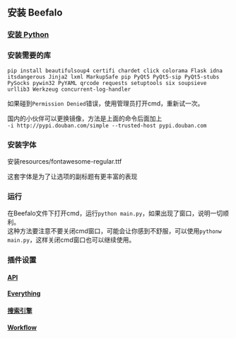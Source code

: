 ## 安装 Beefalo

### [安装 Python](https://www.runoob.com/python3/python3-install.html)

### 安装需要的库
`pip install beautifulsoup4 certifi chardet click colorama Flask idna itsdangerous Jinja2 lxml MarkupSafe pip PyQt5 PyQt5-sip PyQt5-stubs PySocks pywin32 PyYAML qrcode requests setuptools six soupsieve urllib3 Werkzeug concurrent-log-handler`  
 
如果碰到`Permission Denied`错误，使用管理员打开cmd，重新试一次。  

国内的小伙伴可以更换镜像，方法是上面的命令后面加上  
`-i http://pypi.douban.com/simple --trusted-host pypi.douban.com` 

### 安装字体
安装resources/fontawesome-regular.ttf

这套字体是为了让选项的副标题有更丰富的表现

### 运行
在Beefalo文件下打开cmd，运行`python main.py`，如果出现了窗口，说明一切顺利。  
这种方法要注意不要关闭cmd窗口，可能会让你感到不舒服，可以使用`pythonw main.py`，这样关闭cmd窗口也可以继续使用。  

### 插件设置

#### [API](plugins/api_doc)

#### [Everything](plugins/everything)

#### [搜索引擎](plugins/web_search)

#### [Workflow](plugins/workflow)




